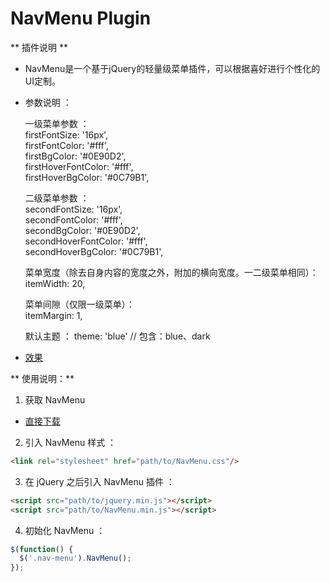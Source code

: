 # NavMenu Plugin

** 插件说明 **

- NavMenu是一个基于jQuery的轻量级菜单插件，可以根据喜好进行个性化的UI定制。

- 参数说明 ：  

  一级菜单参数 ：  
    firstFontSize: '16px',  
    firstFontColor: '#fff',  
    firstBgColor: '#0E90D2',  
    firstHoverFontColor: '#fff',  
    firstHoverBgColor: '#0C79B1',

  二级菜单参数 ：  
    secondFontSize: '16px',  
    secondFontColor: '#fff',  
    secondBgColor: '#0E90D2',  
    secondHoverFontColor: '#fff',  
    secondHoverBgColor: '#0C79B1',

  菜单宽度（除去自身内容的宽度之外，附加的横向宽度。一二级菜单相同）：<br>
    itemWidth: 20,

  菜单间隙（仅限一级菜单）：<br>
    itemMargin: 1,

  默认主题 ：
  theme: 'blue'     // 包含：blue、dark

- [效果](http://dreamon324.github.io/JavaScriptLibs/NavMenu/demo.html)

** 使用说明：**

1. 获取 NavMenu

  - [直接下载](http://dreamon324.github.io/JavaScriptLibs/NavMenu/src/NavMenu.js)

2. 引入 NavMenu 样式 ：
  ```html
  <link rel="stylesheet" href="path/to/NavMenu.css"/>
  ```

3. 在 jQuery 之后引入 NavMenu 插件 ：
  ```html
  <script src="path/to/jquery.min.js"></script>
  <script src="path/to/NavMenu.min.js"></script>
  ```

4. 初始化 NavMenu ：
  ```js
  $(function() {
    $('.nav-menu').NavMenu();
  });
  ```
